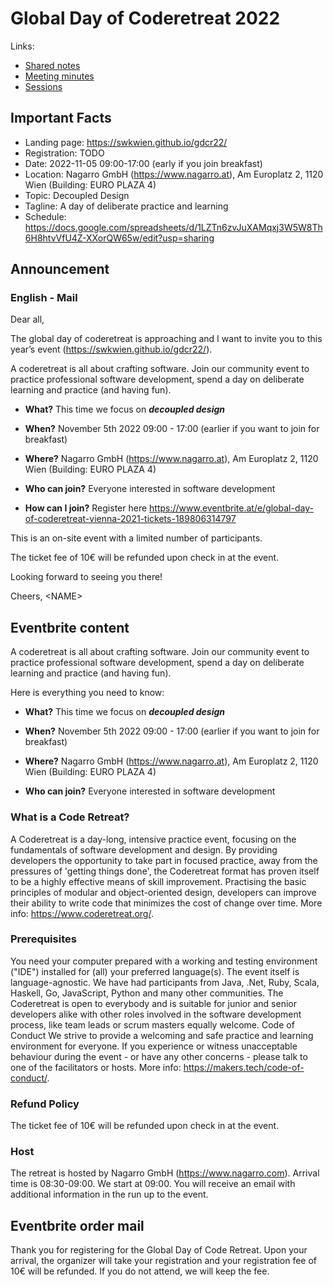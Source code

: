 # Global Day of Coderetreat 2022

Links:
- [Shared notes](https://pads.c3w.at/code/#/2/code/edit/0PpvNOymWOugkl1ZfCtgMpsg/)
- [Meeting minutes](./meeting_minutes.md)
- [Sessions](./sessions.md)

## Important Facts

- Landing page: https://swkwien.github.io/gdcr22/
- Registration: TODO
- Date: 2022-11-05 09:00-17:00 (early if you join breakfast)
- Location: Nagarro GmbH (https://www.nagarro.at), Am Europlatz 2, 1120 Wien (Building: EURO PLAZA 4)
- Topic: Decoupled Design
- Tagline: A day of deliberate practice and learning
- Schedule: https://docs.google.com/spreadsheets/d/1LZTn6zvJuXAMqxj3W5W8Th6H8htvVfU4Z-XXorQW65w/edit?usp=sharing


## Announcement

### English - Mail

Dear all,

The global day of coderetreat is approaching and I want to invite you to this year’s event (https://swkwien.github.io/gdcr22/).

A coderetreat is all about crafting software. Join our community event to practice professional software development, spend a day on deliberate learning and practice (and having fun).

* **What?** This time we focus on ***decoupled design***
* **When?** November 5th 2022 09:00 - 17:00 (earlier if you want to join for breakfast)
* **Where?** Nagarro GmbH (https://www.nagarro.at), Am Europlatz 2, 1120 Wien (Building: EURO PLAZA 4)

* **Who can join?** Everyone interested in software development
* **How can I join?** Register here https://www.eventbrite.at/e/global-day-of-coderetreat-vienna-2021-tickets-189806314797


This is an on-site event with a limited number of participants.

The ticket fee of 10€ will be refunded upon check in at the event.


Looking forward to seeing you there!

Cheers,
\<NAME\>

## Eventbrite content

A coderetreat is all about crafting software. Join our community event to practice professional software development, spend a day on deliberate learning and practice (and having fun).

Here is everything you need to know:
* **What?** This time we focus on ***decoupled design***
* **When?** November 5th 2022 09:00 - 17:00 (earlier if you want to join for breakfast)
* **Where?** Nagarro GmbH (https://www.nagarro.at), Am Europlatz 2, 1120 Wien (Building: EURO PLAZA 4)

* **Who can join?** Everyone interested in software development

### What is a Code Retreat?
A Coderetreat is a day-long, intensive practice event, focusing on the fundamentals of software development and design. By providing developers the opportunity to take part in focused practice, away from the pressures of 'getting things done', the Coderetreat format has proven itself to be a highly effective means of skill improvement. Practising the basic principles of modular and object-oriented design, developers can improve their ability to write code that minimizes the cost of change over time.
More info: https://www.coderetreat.org/.

### Prerequisites
You need your computer prepared with a working and testing environment ("IDE") installed for (all) your preferred language(s). The event itself is language-agnostic. We have had participants from Java, .Net, Ruby, Scala, Haskell, Go, JavaScript, Python and many other communities. The Coderetreat is open to everybody and is suitable for junior and senior developers alike with other roles involved in the software development process, like team leads or scrum masters equally welcome.
Code of Conduct
We strive to provide a welcoming and safe practice and learning environment for everyone. If you experience or witness unacceptable behaviour during the event - or have any other concerns - please talk to one of the facilitators or hosts.
More info: https://makers.tech/code-of-conduct/.

### Refund Policy
The ticket fee of 10€ will be refunded upon check in at the event.

### Host
The retreat is hosted by Nagarro GmbH (https://www.nagarro.com).
Arrival time is 08:30-09:00. We start at 09:00. You will receive an email with additional information in the run up to the event.

## Eventbrite order mail

Thank you for registering for the Global Day of Code Retreat. Upon your arrival, the organizer will take your registration and your registration fee of 10€ will be refunded. If you do not attend, we will keep the fee.
